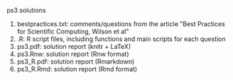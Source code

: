 ps3 solutions
1) bestpractices.txt: comments/questions from the article "Best Practices for Scientific Computing, Wilson et al"
2) .R: R script files, including functions and main scripts for each question
3) ps3.pdf: solution report (knitr + LaTeX)
4) ps3.Rnw: solution report (Rnw format)
5) ps3_R.pdf: solution report (Rmarkdown)
6) ps3_R.Rmd: solution report (Rmd format)
